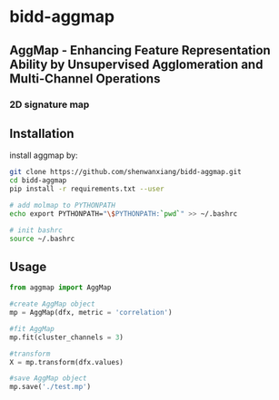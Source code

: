 # bidd-aggmap


## AggMap - Enhancing Feature Representation Ability by Unsupervised Agglomeration and Multi-Channel Operations


### 2D signature map


## Installation

install aggmap by:

```bash
git clone https://github.com/shenwanxiang/bidd-aggmap.git
cd bidd-aggmap
pip install -r requirements.txt --user

# add molmap to PYTHONPATH
echo export PYTHONPATH="\$PYTHONPATH:`pwd`" >> ~/.bashrc

# init bashrc
source ~/.bashrc
```


## Usage


```python
from aggmap import AggMap

#create AggMap object
mp = AggMap(dfx, metric = 'correlation')

#fit AggMap
mp.fit(cluster_channels = 3)

#transform
X = mp.transform(dfx.values)

#save AggMap object
mp.save('./test.mp')
```
